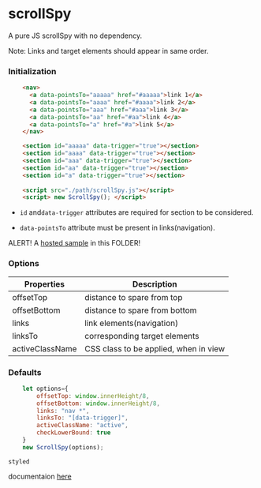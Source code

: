 
# scrollSpy

A pure JS scrollSpy with no dependency.

Note: Links and target elements should appear in same order.

### Initialization
``` html
    <nav>
      <a data-pointsTo="aaaaa" href="#aaaaa">link 1</a>
      <a data-pointsTo="aaaa" href="#aaaa">link 2</a>
      <a data-pointsTo="aaa" href="#aaa">link 3</a>
      <a data-pointsTo="aa" href="#aa">link 4</a>
      <a data-pointsTo="a" href="#a">link 5</a>
    </nav>

    <section id="aaaaa" data-trigger="true"></section>
    <section id="aaaa" data-trigger="true"></section>
    <section id="aaa" data-trigger="true"></section>
    <section id="aa" data-trigger="true"></section>
    <section id="a" data-trigger="true"></section>
			
    <script src="./path/scrollSpy.js"></script>
    <script> new ScrollSpy(); </script>

```

* `id` and`data-trigger` attributes are required for section to be considered.

* `data-pointsTo` attribute must be present in links(navigation).

ALERT! A [hosted sample](https://utkarsh48.github.io/scrollSpy/) in this FOLDER!


### Options

|Properties|Description|
|-|-|
|offsetTop | distance to spare from top |
|offsetBottom | distance to spare from bottom |
|links | link elements(navigation) |
|linksTo | corresponding target elements|
|activeClassName | CSS class to be applied, when in view|


### Defaults
``` javascript
    let options={
	    offsetTop: window.innerHeight/8,
	    offsetBottom: window.innerHeight/8,
	    links: "nav *", 
	    linksTo: "[data-trigger]", 
	    activeClassName: "active", 
	    checkLowerBound: true 
    }
    new ScrollSpy(options);
```

```
styled
```
 documentaion [here](https://raghav9official.github.io/scrollSpy/docs/)
